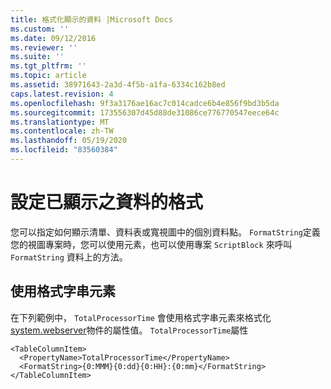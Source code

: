 ```yaml
---
title: 格式化顯示的資料 |Microsoft Docs
ms.custom: ''
ms.date: 09/12/2016
ms.reviewer: ''
ms.suite: ''
ms.tgt_pltfrm: ''
ms.topic: article
ms.assetid: 38971643-2a3d-4f5b-a1fa-6334c162b8ed
caps.latest.revision: 4
ms.openlocfilehash: 9f3a3176ae16ac7c014cadce6b4e856f9bd3b5da
ms.sourcegitcommit: 173556307d45d88de31086ce776770547eece64c
ms.translationtype: MT
ms.contentlocale: zh-TW
ms.lasthandoff: 05/19/2020
ms.locfileid: "83560384"
---
```

# <a name="formatting-displayed-data"></a>設定已顯示之資料的格式

您可以指定如何顯示清單、資料表或寬視圖中的個別資料點。 `FormatString`定義您的視圖專案時，您可以使用元素，也可以使用專案 `ScriptBlock` 來呼叫 `FormatString` 資料上的方法。

## <a name="using-the-formatstring-element"></a>使用格式字串元素

在下列範例中， `TotalProcessorTime` 會使用格式字串元素來格式化[system.webserver](/dotnet/api/System.Diagnostics.Process)物件的屬性值。 `TotalProcessorTime`屬性

```
<TableColumnItem>
  <PropertyName>TotalProcessorTime</PropertyName>
  <FormatString>{0:MMM}{0:dd}{0:HH}:{0:mm}</FormatString>
</TableColumnItem>
```
